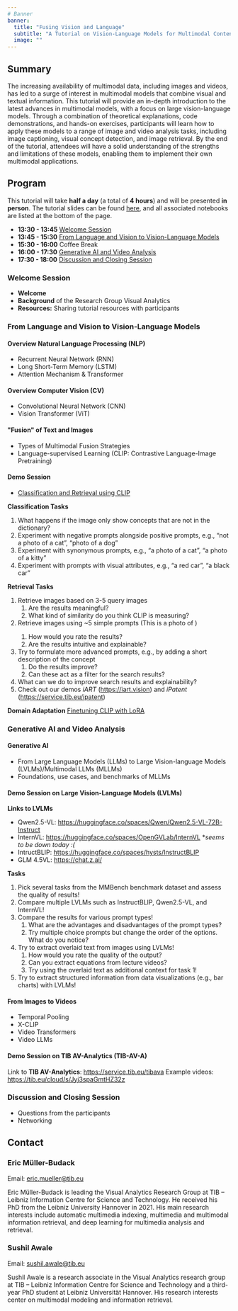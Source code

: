 ```yaml
---
# Banner
banner:
  title: "Fusing Vision and Language"
  subtitle: "A Tutorial on Vision-Language Models for Multimodal Content Analysis"
  image: ""
---
```


## Summary
The increasing availability of multimodal data, including images and videos, has led to a surge of interest in multimodal models that combine visual and textual information. This tutorial will provide an in-depth introduction to the latest advances in multimodal models, with a focus on large vision-language models. Through a combination of theoretical explanations, code demonstrations, and hands-on exercises, participants will learn how to apply these models to a range of image and video analysis tasks, including image captioning, visual concept detection, and image retrieval. By the end of the tutorial, attendees will have a solid understanding of the strengths and limitations of these models, enabling them to implement their own multimodal applications.

## Program

This tutorial will take **half a day** (a total of **4 hours**) and will be presented **in person**. The tutorial slides can be found [here](https://docs.google.com/presentation/d/1ATnXBuYWkKQ7Oba0ItJAnU5ex9jbJpTK/edit?usp=sharing&ouid=105794554671820119952&rtpof=true&sd=true), and all associated notebooks are listed at the bottom of the page.

- **13:30 - 13:45** [Welcome Session](#welcome-session)
- **13:45 - 15:30** [From Language and Vision to Vision-Language Models](#from-language-and-vision-to-vision-language-models)
- **15:30 - 16:00** Coffee Break
- **16:00 - 17:30** [Generative AI and Video Analysis](#generative-ai-and-video-analysis)
- **17:30 - 18:00** [Discussion and Closing Session](#discussion-and-closing-session)

### Welcome Session

- **Welcome**  
- **Background** of the Research Group Visual Analytics 
- **Resources:** Sharing tutorial resources with participants  

### From Language and Vision to Vision-Language Models

#### Overview Natural Language Processing (NLP)
- Recurrent Neural Network (RNN)
- Long Short-Term Memory (LSTM)
- Attention Mechanism & Transformer
  
#### Overview Computer Vision (CV)
- Convolutional Neural Network (CNN)
- Vision Transformer (ViT)

#### "Fusion" of Text and Images
- Types of Multimodal Fusion Strategies
- Language-supervised Learning (CLIP: Contrastive Language-Image Pretraining)

#### Demo Session
- [Classification and Retrieval using CLIP](https://colab.research.google.com/drive/1tDwBohNyz0mE7xKAAgScNpJrQEU1rmZc)

**Classification Tasks**

1. What happens if the image only show concepts that are not in the dictionary?
2. Experiment with negative prompts alongside positive prompts, e.g., “not a photo of a cat”, “photo of a dog” 
3. Experiment with synonymous prompts, e.g., “a photo of a cat”, “a photo of a kitty”
4. Experiment with prompts with visual attributes, e.g., “a red car”, “a black car”

**Retrieval Tasks**

1. Retrieve images based on 3-5 query images
   1. Are the results meaningful?
   2. What kind of similarity do you think CLIP is measuring?
2. Retrieve images using ~5 simple prompts (This is a photo of <class>)
   1. How would you rate the results? 
   2. Are the results intuitive and explainable?
3. Try to formulate more advanced prompts, e.g., by adding a short description of the concept
   1. Do the results improve?
   2. Can these act as a filter for the search results?
4. What can we do to improve search results and explainability?
5. Check out our demos *iART* (https://iart.vision) and *iPatent* (https://service.tib.eu/ipatent)

**Domain Adaptation**
[Finetuning CLIP with LoRA](https://colab.research.google.com/drive/1HVf9xsvJsoN4_CHxwZxqaAQynYT2L69F)

### Generative AI and Video Analysis

#### Generative AI
- From Large Language Models (LLMs) to Large Vision-language Models (LVLMs)/Multimodal LLMs (MLLMs)
- Foundations, use cases, and benchmarks of MLLMs

#### Demo Session on Large Vision-Language Models (LVLMs)

**Links to LVLMs**
- Qwen2.5-VL: https://huggingface.co/spaces/Qwen/Qwen2.5-VL-72B-Instruct
- InternVL: https://huggingface.co/spaces/OpenGVLab/InternVL \**seems to be down today :(*
- IntructBLIP: https://huggingface.co/spaces/hysts/InstructBLIP 
- GLM 4.5VL: https://chat.z.ai/ 

**Tasks**

1. Pick several tasks from the MMBench benchmark dataset and assess the quality of results!
2. Compare multiple LVLMs such as InstructBLIP, Qwen2.5-VL, and InternVL!
3. Compare the results for various prompt types!
   1. What are the advantages and disadvantages of the prompt types?
   2. Try multiple choice prompts but change the order of the options. What do you notice?
4. Try to extract overlaid text from images using LVLMs!
   1. How would you rate the quality of the output? 
   2. Can you extract equations from lecture videos? 
   3. Try using the overlaid text as additional context for task 1!
5. Try to extract structured information from data visualizations (e.g., bar charts) with LVLMs!

#### From Images to Videos

- Temporal Pooling
- X-CLIP
- Video Transformers
- Video LLMs

#### Demo Session on TIB AV-Analytics (TIB-AV-A)

Link to **TIB AV-Analytics**: https://service.tib.eu/tibava
Example videos: https://tib.eu/cloud/s/Jyj3spaGmtHZ32z 

### Discussion and Closing Session

- Questions from the participants
- Networking


## Contact

### Eric Müller-Budack

Email: [eric.mueller@tib.eu](mailto:eric.mueller@tib.eu)

Eric Müller-Budack is leading the Visual Analytics Research Group at TIB – Leibniz Information Centre for Science and Technology. He received his PhD from the Leibniz University Hannover in 2021. His main research interests include automatic multimedia indexing, multimedia and multimodal information retrieval, and deep learning for multimedia analysis and retrieval.

### Sushil Awale 

Email: [sushil.awale@tib.eu](mailto:sushil.awale@tib.eu)

Sushil Awale is a research associate in the Visual Analytics research group at TIB – Leibniz Information Centre for Science and Technology and a third-year PhD student at Leibniz Universität Hannover. His research interests center on multimodal modeling and information retrieval.